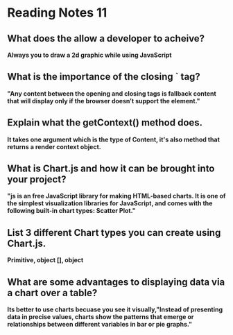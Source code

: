 
# Reading Notes 11

## What does the <canvas> allow a developer to acheive?
  
**Always you to draw a 2d graphic while using JavaScript**
  
## What is the importance of the closing `</canvas> tag?

**"Any content between the opening and closing tags is fallback content that will display only if the browser doesn’t support the <canvas> element."**

  
 ## Explain what the getContext() method does.
  
 **It takes one argument which is the type of Content, it's also method that returns a render context object.**
  
  
  ## What is Chart.js and how it can be brought into your project?
  
  **"js is an free JavaScript library for making HTML-based charts. It is one of the simplest visualization libraries for JavaScript, and comes with the following built-in chart types: Scatter Plot."**
  
  ## List 3 different Chart types you can create using Chart.js.
  
  **Primitive, object [], object**
  
  ## What are some advantages to displaying data via a chart over a table?
  
  **Its better to use charts becuase you see it visually,"Instead of presenting data in precise values, charts show the patterns that emerge or relationships between different variables in bar or pie graphs."**
